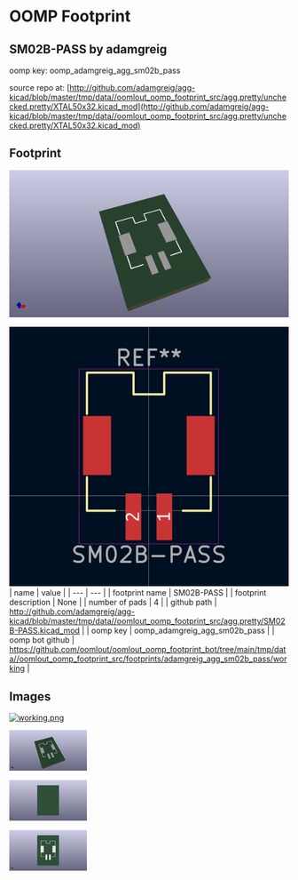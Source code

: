 # OOMP Footprint  
## SM02B-PASS  by adamgreig  
  
oomp key: oomp_adamgreig_agg_sm02b_pass  
  
source repo at: [http://github.com/adamgreig/agg-kicad/blob/master/tmp/data//oomlout_oomp_footprint_src/agg.pretty/unchecked.pretty/XTAL50x32.kicad_mod](http://github.com/adamgreig/agg-kicad/blob/master/tmp/data//oomlout_oomp_footprint_src/agg.pretty/unchecked.pretty/XTAL50x32.kicad_mod)  
## Footprint  
  
[![working_kicad_pcb_3d.png](working_kicad_pcb_3d_600.png)](working_kicad_pcb_3d.png)  
  
[![working.png](working_600.png)](working.png)  
| name | value | 
| --- | --- | 
| footprint name | SM02B-PASS | 
| footprint description | None | 
| number of pads | 4 | 
| github path | http://github.com/adamgreig/agg-kicad/blob/master/tmp/data//oomlout_oomp_footprint_src/agg.pretty/SM02B-PASS.kicad_mod | 
| oomp key | oomp_adamgreig_agg_sm02b_pass | 
| oomp bot github | https://github.com/oomlout/oomlout_oomp_footprint_bot/tree/main/tmp/data//oomlout_oomp_footprint_src/footprints/adamgreig_agg_sm02b_pass/working | 
## Images  
  
[![working.png](working_140.png)](working.png)  
  
[![working_kicad_pcb_3d.png](working_kicad_pcb_3d_140.png)](working_kicad_pcb_3d.png)  
  
[![working_kicad_pcb_3d_back.png](working_kicad_pcb_3d_back_140.png)](working_kicad_pcb_3d_back.png)  
  
[![working_kicad_pcb_3d_front.png](working_kicad_pcb_3d_front_140.png)](working_kicad_pcb_3d_front.png)  
